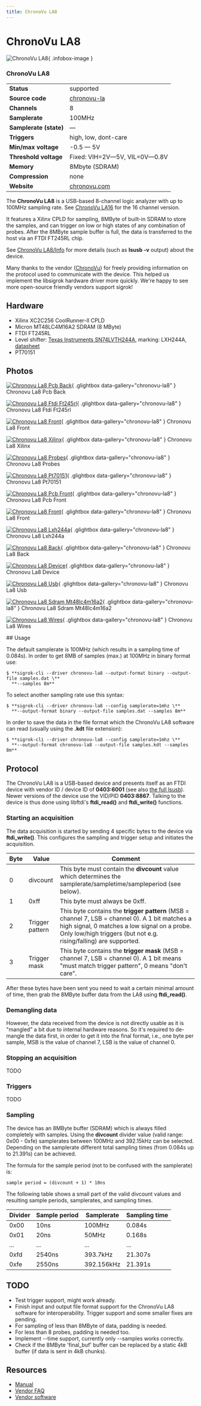 ```yaml
---
title: ChronoVu LA8
---
```


# ChronoVu LA8

<div class="infobox" markdown>

![ChronoVu LA8](./img/Chronovu_la8_pcb_back.jpg){ .infobox-image }

### ChronoVu LA8

| | |
|---|---|
| **Status** | supported |
| **Source code** | [chronovu-la](https://github.com/OpenTraceLab/OpenTraceCapture/tree/main/src/hardware/chronovu-la) |
| **Channels** | 8 |
| **Samplerate** | 100MHz |
| **Samplerate (state)** | — |
| **Triggers** | high, low, dont-care |
| **Min/max voltage** | -0.5 — 5V |
| **Threshold voltage** | Fixed: VIH=2V—5V, VIL=0V—0.8V |
| **Memory** | 8Mbyte (SDRAM) |
| **Compression** | none |
| **Website** | [chronovu.com](http://www.chronovu.com/) |

</div>

The **ChronoVu LA8** is a USB-based 8-channel logic analyzer with up to 100MHz sampling rate.  See [ChronoVu LA16](https://sigrok.org/wiki/ChronoVu_LA16) for the 16 channel version.

It features a Xilinx CPLD for sampling, 8MByte of built-in SDRAM to store the samples, and can trigger on low or high states of any combination of probes. After the 8MByte sample buffer is full, the data is transferred to the host via an FTDI FT245RL chip.

See [ChronoVu LA8/Info](https://sigrok.org/wiki/ChronoVu_LA8/Info) for more details (such as **lsusb -v** output) about the device.

Many thanks to the vendor ([ChronoVu](http://www.chronovu.com/)) for freely providing information on the protocol used to communicate with the device. This helped us implement the libsigrok hardware driver more quickly. We're happy to see more open-source friendly vendors support sigrok!

## Hardware
- Xilinx XC2C256 CoolRunner-II CPLD
- Micron MT48LC4M16A2 SDRAM (8 MByte)
- FTDI FT245RL
- Level shifter: [Texas Instruments SN74LVTH244A](http://www.ti.com/product/sn74lvth244a), marking: LXH244A, [datasheet](http://www.ti.com/lit/gpn/sn74lvth244a)
- PT70151

## Photos

<div class="photo-grid" markdown>

[![Chronovu La8 Pcb Back](./img/Chronovu_la8_pcb_back.jpg)](./img/Chronovu_la8_pcb_back.jpg "Chronovu La8 Pcb Back"){ .glightbox data-gallery="chronovu-la8" }
<span class="caption">Chronovu La8 Pcb Back</span>

[![Chronovu La8 Ftdi Ft245rl](./img/Chronovu_la8_ftdi_ft245rl.jpg)](./img/Chronovu_la8_ftdi_ft245rl.jpg "Chronovu La8 Ftdi Ft245rl"){ .glightbox data-gallery="chronovu-la8" }
<span class="caption">Chronovu La8 Ftdi Ft245rl</span>

[![Chronovu La8 Front](./img/Chronovu_la8_front.jpg)](./img/Chronovu_la8_front.png "Chronovu La8 Front"){ .glightbox data-gallery="chronovu-la8" }
<span class="caption">Chronovu La8 Front</span>

[![Chronovu La8 Xilinx](./img/Chronovu_la8_xilinx.jpg)](./img/Chronovu_la8_xilinx.jpg "Chronovu La8 Xilinx"){ .glightbox data-gallery="chronovu-la8" }
<span class="caption">Chronovu La8 Xilinx</span>

[![Chronovu La8 Probes](./img/Chronovu_la8_probes.jpg)](./img/Chronovu_la8_probes.jpg "Chronovu La8 Probes"){ .glightbox data-gallery="chronovu-la8" }
<span class="caption">Chronovu La8 Probes</span>

[![Chronovu La8 Pt70151](./img/Chronovu_la8_pt70151.jpg)](./img/Chronovu_la8_pt70151.jpg "Chronovu La8 Pt70151"){ .glightbox data-gallery="chronovu-la8" }
<span class="caption">Chronovu La8 Pt70151</span>

[![Chronovu La8 Pcb Front](./img/Chronovu_la8_pcb_front.jpg)](./img/Chronovu_la8_pcb_front.jpg "Chronovu La8 Pcb Front"){ .glightbox data-gallery="chronovu-la8" }
<span class="caption">Chronovu La8 Pcb Front</span>

[![Chronovu La8 Front](./img/Chronovu_la8_front.jpg)](./img/Chronovu_la8_front.jpg "Chronovu La8 Front"){ .glightbox data-gallery="chronovu-la8" }
<span class="caption">Chronovu La8 Front</span>

[![Chronovu La8 Lxh244a](./img/Chronovu_la8_lxh244a.jpg)](./img/Chronovu_la8_lxh244a.jpg "Chronovu La8 Lxh244a"){ .glightbox data-gallery="chronovu-la8" }
<span class="caption">Chronovu La8 Lxh244a</span>

[![Chronovu La8 Back](./img/Chronovu_la8_back.jpg)](./img/Chronovu_la8_back.jpg "Chronovu La8 Back"){ .glightbox data-gallery="chronovu-la8" }
<span class="caption">Chronovu La8 Back</span>

[![Chronovu La8 Device](./img/Chronovu_la8_device.jpg)](./img/Chronovu_la8_device.jpg "Chronovu La8 Device"){ .glightbox data-gallery="chronovu-la8" }
<span class="caption">Chronovu La8 Device</span>

[![Chronovu La8 Usb](./img/Chronovu_la8_usb.jpg)](./img/Chronovu_la8_usb.jpg "Chronovu La8 Usb"){ .glightbox data-gallery="chronovu-la8" }
<span class="caption">Chronovu La8 Usb</span>

[![Chronovu La8 Sdram Mt48lc4m16a2](./img/Chronovu_la8_sdram_mt48lc4m16a2.jpg)](./img/Chronovu_la8_sdram_mt48lc4m16a2.jpg "Chronovu La8 Sdram Mt48lc4m16a2"){ .glightbox data-gallery="chronovu-la8" }
<span class="caption">Chronovu La8 Sdram Mt48lc4m16a2</span>

[![Chronovu La8 Wires](./img/Chronovu_la8_wires.jpg)](./img/Chronovu_la8_wires.jpg "Chronovu La8 Wires"){ .glightbox data-gallery="chronovu-la8" }
<span class="caption">Chronovu La8 Wires</span>

</div>
## Usage

The default samplerate is 100MHz (which results in a sampling time of 0.084s). In order to get 8MB of samples (max.) at 100MHz in binary format use:

```
$ **sigrok-cli --driver chronovu-la8 --output-format binary --output-file samples.dat \**
  **--samples 8m**

```

To select another sampling rate use this syntax:

```
$ **sigrok-cli --driver chronovu-la8 --config samplerate=1mhz \**
  **--output-format binary --output-file samples.dat --samples 8m**

```

In order to save the data in the file format which the ChronoVu LA8 software can read (usually using the **.kdt** file extension):

```
$ **sigrok-cli --driver chronovu-la8 --config samplerate=1mhz \**
  **--output-format chronovu-la8 --output-file samples.kdt --samples 8m**

```
## Protocol

The ChronoVu LA8 is a USB-based device and presents itself as an FTDI device with vendor ID / device ID of **0403:6001** (see also [the full lsusb](https://sigrok.org/wiki/ChronoVu_LA8/Info)). Newer versions of the device use the VID/PID **0403:8867**. Talking to the device is thus done using libftdi's **ftdi_read()** and **ftdi_write()** functions.

### Starting an acquisition

The data acquisition is started by sending 4 specific bytes to the device via **ftdi_write()**. This configures the sampling and trigger setup and initiates the acquisition.

| Byte | Value | Comment |
|---|---|---|
| 0 | divcount | This byte must contain the **divcount** value which determines the samplerate/sampletime/sampleperiod (see below). |
| 1 | 0xff | This byte must always be 0xff. |
| 2 | Trigger pattern | This byte contains the **trigger pattern** (MSB = channel 7, LSB = channel 0). A 1 bit matches a high signal, 0 matches a low signal on a probe. Only low/high triggers (but not e.g. rising/falling) are supported. |
| 3 | Trigger mask | This byte contains the **trigger mask** (MSB = channel 7, LSB = channel 0). A 1 bit means "must match trigger pattern", 0 means "don't care". |

After these bytes have been sent you need to wait a certain minimal amount of time, then grab the 8MByte buffer data from the LA8 using **ftdi_read()**.

### Demangling data

However, the data received from the device is not directly usable as it is "mangled" a bit due to internal hardware reasons. So it's required to de-mangle the data first, in order to get it into the final format, i.e., one byte per sample, MSB is the value of channel 7, LSB is the value of channel 0.

### Stopping an acquisition

TODO

### Triggers

TODO

### Sampling

The device has an 8MByte buffer (SDRAM) which is always filled completely with samples. Using the **divcount** divider value (valid range: 0x00 - 0xfe) samplerates between 100MHz and 392.15kHz can be selected. Depending on the samplerate different total sampling times (from 0.084s up to 21.391s) can be achieved.

The formula for the sample period (not to be confused with the samplerate) is:

```
sample period = (divcount + 1) * 10ns

```

The following table shows a small part of the valid divcount values and resulting sample periods, samplerates, and sampling times.

| Divider | Sample period | Samplerate | Sampling time |
|---|---|---|---|
| 0x00 | 10ns | 100MHz | 0.084s |
| 0x01 | 20ns | 50MHz | 0.168s |
| ... | ... | ... | ... |
| 0xfd | 2540ns | 393.7kHz | 21.307s |
| 0xfe | 2550ns | 392.156kHz | 21.391s |

## TODO
- Test trigger support, might work already.
- Finish input and output file format support for the ChronoVu LA8 software for interoperability.
Trigger support and some smaller fixes are pending.
- For sampling of less than 8MByte of data, padding is needed.
- For less than 8 probes, padding is needed too.
- Implement --time support, currently only --samples works correctly.
- Check if the 8MByte 'final_buf' buffer can be replaced by a static 4kB buffer (if data is sent in 4kB chunks).
## Resources
- [Manual](http://www.chronovu.com/downloads/ReadMeFile%20LA8-4.00.pdf)
- [Vendor FAQ](http://www.chronovu.com/help/docs/faq/)
- [Vendor software](http://www.chronovu.com/download/)


